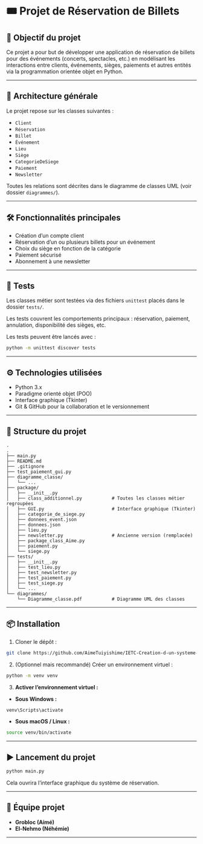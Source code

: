 # 🎟️ Projet de Réservation de Billets

## 🎯 Objectif du projet

Ce projet a pour but de développer une application de réservation de billets pour des événements (concerts, spectacles, etc.) en modélisant les interactions entre clients, événements, sièges, paiements et autres entités via la programmation orientée objet en Python.

---

## 🧱 Architecture générale

Le projet repose sur les classes suivantes :

- `Client`
- `Réservation`
- `Billet`
- `Événement`
- `Lieu`
- `Siège`
- `CategorieDeSiege`
- `Paiement`
- `Newsletter`

Toutes les relations sont décrites dans le diagramme de classes UML (voir dossier `diagrammes/`).

---

## 🛠️ Fonctionnalités principales

- Création d’un compte client
- Réservation d’un ou plusieurs billets pour un événement
- Choix du siège en fonction de la catégorie
- Paiement sécurisé
- Abonnement à une newsletter

---

## 🧪 Tests

Les classes métier sont testées via des fichiers `unittest` placés dans le dossier `tests/`.

Les tests couvrent les comportements principaux : réservation, paiement, annulation, disponibilité des sièges, etc.

Les tests peuvent être lancés avec :

```bash
python -m unittest discover tests
```

---

## ⚙️ Technologies utilisées

- Python 3.x
- Paradigme orienté objet (POO)
- Interface graphique (Tkinter)
- Git & GitHub pour la collaboration et le versionnement

---

## 📂 Structure du projet

```
.
.
├── main.py
├── README.md
├── .gitignore
├── test_paiement_gui.py
├── diagramme_classe/
│   └── ...
├── package/
│   ├── __init__.py
│   ├── class_additionnel.py           # Toutes les classes métier regroupées
│   ├── GUI.py                         # Interface graphique (Tkinter)
│   ├── categorie_de_siege.py
│   ├── donnees_event.json
│   ├── donnees.json
│   ├── lieu.py
│   ├── newsletter.py                  # Ancienne version (remplacée)
│   ├── package_class_Aime.py
│   ├── paiement.py
│   └── siege.py
├── tests/
│   ├── __init__.py
│   ├── test_lieu.py
│   ├── test_newsletter.py
│   ├── test_paiement.py
│   ├── test_siege.py
│   └── ...
└── diagrammes/
    └── Diagramme_classe.pdf           # Diagramme UML des classes

```

---

## 📦 Installation

1. Cloner le dépôt :

```bash
git clone https://github.com/AimeTuiyishime/IETC-Creation-d-un-systeme-de-reservation-de-billets-en-ligne.git
```

2. (Optionnel mais recommandé) Créer un environnement virtuel :

```bash
python -m venv venv
```

3. **Activer l’environnement virtuel :**

- **Sous Windows :**
```cmd
venv\Scripts\activate
```

- **Sous macOS / Linux :**
```bash
source venv/bin/activate
```

---

## ▶️ Lancement du projet

```bash
python main.py
```

Cela ouvrira l’interface graphique du système de réservation.

---

## 👥 Équipe projet

- **Grobloc (Aimé)** 
- **El-Nehmo (Néhémie)** 

---




